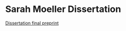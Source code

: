 # Sarah Moeller Dissertation

<a href="https://github.com/sarahrmoeller/Moeller_Dissertation/blob/main/Moeller_Dissertation_FINALa.pdf"> Dissertation final preprint</a>
